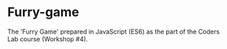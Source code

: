 # Furry-game
The 'Furry Game' prepared in JavaScript (ES6) as the part of the Coders Lab course (Workshop #4).
